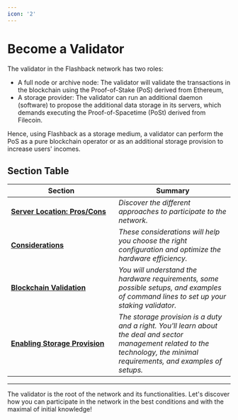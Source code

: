 ```yaml
---
icon: '2'
---
```


# Become a Validator

The validator in the Flashback network has two roles:

* A full node or archive node: The validator will validate the transactions in the blockchain using the Proof-of-Stake (PoS) derived from Ethereum,
* A storage provider: The validator can run an additional daemon (software) to propose the additional data storage in its servers, which demands executing the Proof-of-Spacetime (PoSt) derived from Filecoin.  &#x20;

Hence, using Flashback as a storage medium, a validator can perform the PoS as a pure blockchain operator or as an additional storage provision to increase users' incomes.

## Section Table

<table><thead><tr><th width="227">Section</th><th>Summary</th></tr></thead><tbody><tr><td><a href="server-location-pros-cons.md"><strong>Server Location: Pros/Cons</strong></a></td><td><em>Discover the different approaches to participate to the network.</em></td></tr><tr><td><a href="considerations.md"><strong>Considerations</strong></a></td><td><em>These considerations will help you choose the right configuration and optimize the hardware efficiency.</em></td></tr><tr><td><a href="blockchain-validation/"><strong>Blockchain Validation</strong></a></td><td><em>You will understand the hardware requirements, some possible setups, and examples of command lines to set up your staking validator.</em> </td></tr><tr><td><a href="storage-provision/"><strong>Enabling Storage Provision</strong></a></td><td><em>The storage provision is a duty and a right. You'll learn about the deal and sector management related to the technology, the minimal requirements, and examples of setups.</em></td></tr></tbody></table>

***

The validator is the root of the network and its functionalities. Let's discover how you can participate in the network in the best conditions and with the maximal of initial knowledge!
